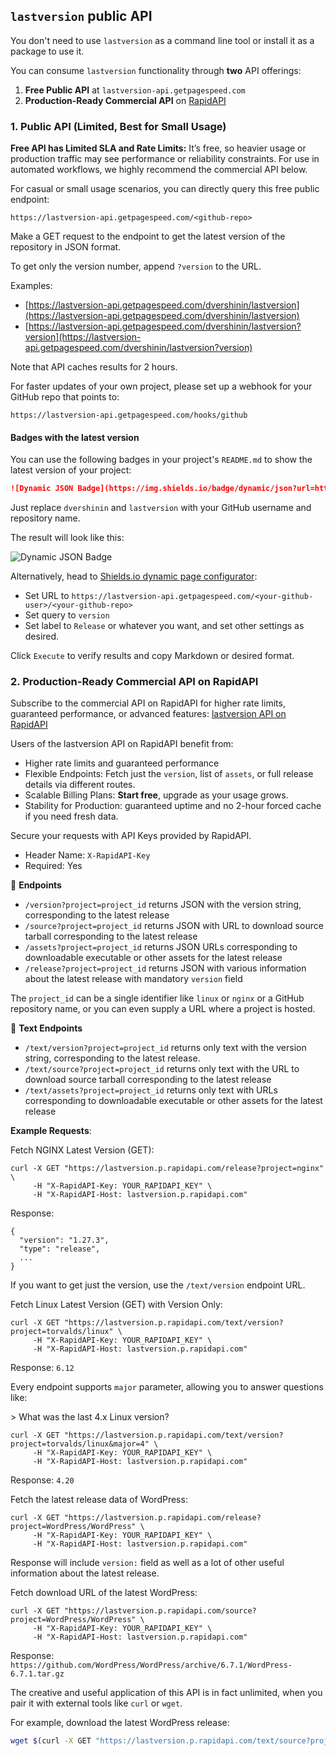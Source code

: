 ## `lastversion` public API

You don't need to use `lastversion` as a command line tool or install it as a 
package to use it. 

You can consume `lastversion` functionality through **two** API offerings:

1. **Free Public API** at `lastversion-api.getpagespeed.com`  
2. **Production-Ready Commercial API** on [RapidAPI](https://rapidapi.com/ciapnz/api/lastversion)

### 1. Public API (Limited, Best for Small Usage)

**Free API has Limited SLA and Rate Limits:** It’s free, so heavier usage or production traffic may see performance 
or reliability constraints. For use in automated workflows, we highly recommend the commercial API below.

For casual or small usage scenarios, you can directly query this free public endpoint: 

    https://lastversion-api.getpagespeed.com/<github-repo>

Make a GET request to the endpoint to get the latest version of the repository in JSON format.

To get only the version number, append `?version` to the URL.

Examples:

* [https://lastversion-api.getpagespeed.com/dvershinin/lastversion](https://lastversion-api.getpagespeed.com/dvershinin/lastversion)
* [https://lastversion-api.getpagespeed.com/dvershinin/lastversion?version](https://lastversion-api.getpagespeed.com/dvershinin/lastversion?version)

Note that API caches results for 2 hours.

For faster updates of your own project, please set up a webhook for your 
GitHub repo that points to:

    https://lastversion-api.getpagespeed.com/hooks/github

#### Badges with the latest version

You can use the following badges in your project's `README.md` to show the latest version of your project:

```markdown
![Dynamic JSON Badge](https://img.shields.io/badge/dynamic/json?url=https%3A%2F%2Flastversion-api.getpagespeed.com%2Fdvershinin%2Flastversion&query=version&label=Release)
```

Just replace `dvershinin` and `lastversion` with your GitHub username and repository name.

The result will look like this:

![Dynamic JSON Badge](https://img.shields.io/badge/dynamic/json?url=https%3A%2F%2Flastversion-api.getpagespeed.com%2Fdvershinin%2Flastversion&query=version&label=Release)

Alternatively, head to [Shields.io dynamic page configurator](https://shields.io/badges/dynamic-json-badge):

* Set URL to `https://lastversion-api.getpagespeed.com/<your-github-user>/<your-github-repo>`
* Set query to `version`
* Set label to `Release` or whatever you want, and set other settings as desired.

Click `Execute` to verify results and copy Markdown or desired format.

### 2. Production-Ready Commercial API on RapidAPI

Subscribe to the commercial API on RapidAPI for higher rate limits, guaranteed performance, or advanced features:
 [lastversion API on RapidAPI](https://rapidapi.com/ciapnz/api/lastversion)

Users of the lastversion API on RapidAPI benefit from:

* Higher rate limits and guaranteed performance
* Flexible Endpoints: Fetch just the `version`, list of `assets`, or full release details via different routes.
* Scalable Billing Plans: **Start free**, upgrade as your usage grows.
* Stability for Production: guaranteed uptime and no 2-hour forced cache if you need fresh data.

Secure your requests with API Keys provided by RapidAPI.

* Header Name: `X-RapidAPI-Key`
* Required: Yes

📌 **Endpoints**

* `/version?project=project_id` returns JSON with the version string, corresponding to the latest release
* `/source?project=project_id` returns JSON with URL to download source tarball corresponding to the latest release
* `/assets?project=project_id` returns JSON URLs corresponding to downloadable executable or other assets for the latest release
* `/release?project=project_id` returns JSON with various information about the latest release with mandatory `version` field

The `project_id` can be a single identifier like `linux` or `nginx` or a GitHub repository name, or you can even supply a URL where a project is hosted.

📌 **Text Endpoints**

* `/text/version?project=project_id` returns only text with the version string, corresponding to the latest release.
* `/text/source?project=project_id` returns only text with the URL to download source tarball corresponding to the latest release
* `/text/assets?project=project_id` returns only text with URLs corresponding to downloadable executable or other assets for the latest release

**Example Requests**:

Fetch NGINX Latest Version (GET):

```
curl -X GET "https://lastversion.p.rapidapi.com/release?project=nginx" \
     -H "X-RapidAPI-Key: YOUR_RAPIDAPI_KEY" \
     -H "X-RapidAPI-Host: lastversion.p.rapidapi.com"
```

Response:

```
{
  "version": "1.27.3",
  "type": "release",
  ...
}
```

If you want to get just the version, use the `/text/version` endpoint URL.


Fetch Linux Latest Version (GET) with Version Only:

```
curl -X GET "https://lastversion.p.rapidapi.com/text/version?project=torvalds/linux" \
     -H "X-RapidAPI-Key: YOUR_RAPIDAPI_KEY" \
     -H "X-RapidAPI-Host: lastversion.p.rapidapi.com"
```

Response: `6.12`

Every endpoint supports `major` parameter, allowing you to answer questions like:

&gt; What was the last 4.x Linux version?

```
curl -X GET "https://lastversion.p.rapidapi.com/text/version?project=torvalds/linux&major=4" \
     -H "X-RapidAPI-Key: YOUR_RAPIDAPI_KEY" \
     -H "X-RapidAPI-Host: lastversion.p.rapidapi.com"
```

Response: `4.20`

Fetch the latest release data of WordPress:

```
curl -X GET "https://lastversion.p.rapidapi.com/release?project=WordPress/WordPress" \
     -H "X-RapidAPI-Key: YOUR_RAPIDAPI_KEY" \
     -H "X-RapidAPI-Host: lastversion.p.rapidapi.com"
```

Response will include `version:` field as well as a lot of other useful information about the latest release.

Fetch download URL of the latest WordPress:

```
curl -X GET "https://lastversion.p.rapidapi.com/source?project=WordPress/WordPress" \
     -H "X-RapidAPI-Key: YOUR_RAPIDAPI_KEY" \
     -H "X-RapidAPI-Host: lastversion.p.rapidapi.com"
```

Response: `https://github.com/WordPress/WordPress/archive/6.7.1/WordPress-6.7.1.tar.gz`

The creative and useful application of this API is in fact unlimited, when you pair it with external tools like `curl` or `wget`.

For example, download the latest WordPress release:

```bash
wget $(curl -X GET "https://lastversion.p.rapidapi.com/text/source?project=WordPress/WordPress" -H "X-RapidAPI-Key: YOUR_RAPIDAPI_KEY" -H "X-RapidAPI-Host: lastversion.p.rapidapi.com")
```
